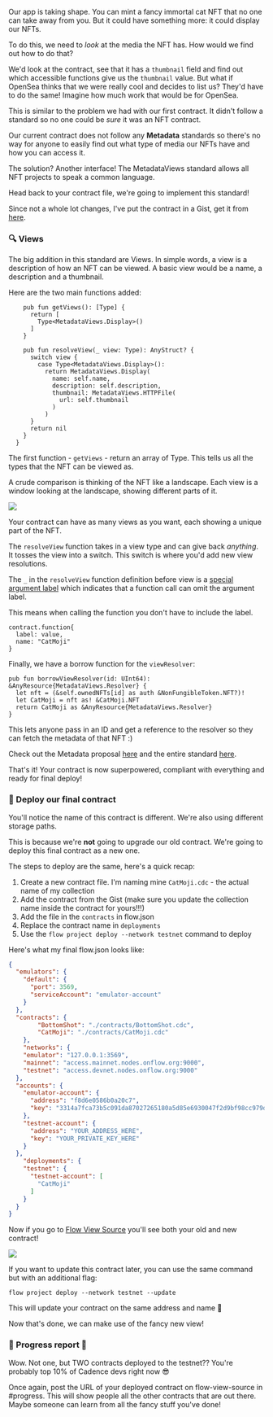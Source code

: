 Our app is taking shape. You can mint a fancy immortal cat NFT that no one can take away from you. But it could have something more: it could display our NFTs.

To do this, we need to *look* at the media the NFT has. How would we find out how to do that? 

We'd look at the contract, see that it has a `thumbnail` field and find out which accessible functions give us the `thumbnail` value. But what if OpenSea thinks that we were really cool and decides to list us? They'd have to do the same! Imagine how much work that would be for OpenSea. 

This is similar to the problem we had with our first contract. It didn't follow a standard so no one could be *sure* it was an NFT contract.

Our current contract does not follow any **Metadata** standards so there's no way for anyone to easily find out what type of media our NFTs have and how you can access it. 

The solution? Another interface! The MetadataViews standard allows all NFT projects to speak a common language.

Head back to your contract file, we're going to implement this standard! 

Since not a whole lot changes, I've put the contract in a Gist, get it from [here](https://gist.github.com/AlmostEfficient/28d2fa6bdf8c920cbbc03f1b9f770b5f).

### 🔍 Views
The big addition in this standard are Views. In simple words, a view is a description of how an NFT can be viewed. A basic view would be a name, a description and a thumbnail.  

Here are the two main functions added:
```
    pub fun getViews(): [Type] {
      return [
        Type<MetadataViews.Display>()
      ]
    }

    pub fun resolveView(_ view: Type): AnyStruct? {
      switch view {
        case Type<MetadataViews.Display>():
          return MetadataViews.Display(
            name: self.name,
            description: self.description,
            thumbnail: MetadataViews.HTTPFile(
              url: self.thumbnail
            )
          )
      }
      return nil
    }
  }

```

The first function - `getViews` - return an array of Type. This tells us all the types that the NFT can be viewed as. 

A crude comparison is thinking of the NFT like a landscape. Each view is a window looking at the landscape, showing different parts of it.

![](https://hackmd.io/_uploads/By0HwZM9q.jpg)

Your contract can have as many views as you want, each showing a unique part of the NFT. 

The `resolveView` function takes in a view type and can give back *anything*. It tosses the view into a switch. This switch is where you'd add new view resolutions.

The `_` in the `resolveView` function definition before view is a [special argument label](https://docs.onflow.org/cadence/language/functions/#:~:text=parameter%20name.%20The-,special%20argument%20label,-_%20indicates%20that) which indicates that a function call can omit the argument label.

This means when calling the function you don't have to include the label. 
```
contract.function{
  label: value,
  name: "CatMoji"
}
```

Finally, we have a borrow function for the `viewResolver`:
```
pub fun borrowViewResolver(id: UInt64): &AnyResource{MetadataViews.Resolver} {
  let nft = (&self.ownedNFTs[id] as auth &NonFungibleToken.NFT?)!
  let CatMoji = nft as! &CatMoji.NFT
  return CatMoji as &AnyResource{MetadataViews.Resolver}
}
```
This lets anyone pass in an ID and get a reference to the resolver so they can fetch the metadata of that NFT :)

Check out the Metadata proposal [here](https://forum.onflow.org/t/introducing-nft-metadata-on-flow/2798) and the entire standard [here](https://github.com/onflow/flow/blob/master/flips/20210916-nft-metadata.md).

That's it! Your contract is now superpowered, compliant with everything and ready for final deploy!

### 🚀 Deploy our final contract
You'll notice the name of this contract is different. We're also using different storage paths. 

This is because we're **not** going to upgrade our old contract. We're going to deploy this final contract as a new one. 

The steps to deploy are the same, here's a quick recap:
1. Create a new contract file. I'm naming mine `CatMoji.cdc` - the actual name of my collection
2. Add the contract from the Gist (make sure you update the collection name inside the contract for yours!!!)
3. Add the file in the `contracts` in flow.json
4. Replace the contract name in `deployments`
5. Use the `flow project deploy --network testnet` command to deploy

Here's what my final flow.json looks like:
```json
{
  "emulators": {
    "default": {
      "port": 3569,
      "serviceAccount": "emulator-account"
    }
  },
  "contracts": {
		"BottomShot": "./contracts/BottomShot.cdc",
        "CatMoji": "./contracts/CatMoji.cdc"
	},
    "networks": {
    "emulator": "127.0.0.1:3569",
    "mainnet": "access.mainnet.nodes.onflow.org:9000",
    "testnet": "access.devnet.nodes.onflow.org:9000"
  },
  "accounts": {
    "emulator-account": {
      "address": "f8d6e0586b0a20c7",
      "key": "3314a7fca73b5c091da87027265180a5d85e6930047f2d9bf98cc979d52c5022"
    },
    "testnet-account": {
      "address": "YOUR_ADDRESS_HERE",
      "key": "YOUR_PRIVATE_KEY_HERE"
    }
  },
	"deployments": {
    "testnet": {
      "testnet-account": [
        "CatMoji"
      ]
    }
  }
}
```

Now if you go to [Flow View Source](https://flow-view-source.com/testnet/) you'll see both your old and new contract!

![](https://hackmd.io/_uploads/ryncaNQ5c.png)

If you want to update this contract later, you can use the same command but with an additional flag:
```
flow project deploy --network testnet --update
```

This will update your contract on the same address and name 🤠

Now that's done, we can make use of the fancy new view! 

### 🚨 Progress report 🚨
Wow. Not one, but TWO contracts deployed to the testnet?? You're probably top 10% of Cadence devs right now 😎

Once again, post the URL of your deployed contract on flow-view-source in #progress. This will show people all the other contracts that are out there. Maybe someone can learn from all the fancy stuff you've done!